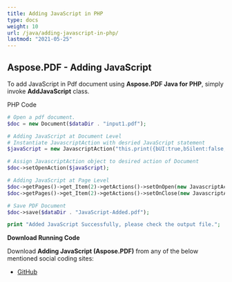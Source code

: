 ```yaml
---
title: Adding JavaScript in PHP
type: docs
weight: 10
url: /java/adding-javascript-in-php/
lastmod: "2021-05-25"
---
```


## Aspose.PDF - Adding JavaScript

To add JavaScript in Pdf document using **Aspose.PDF Java for PHP**, simply invoke **AddJavaScript** class.

PHP Code

```php
# Open a pdf document.
$doc = new Document($dataDir . "input1.pdf");

# Adding JavaScript at Document Level
# Instantiate JavascriptAction with desried JavaScript statement
$javaScript = new JavascriptAction("this.print({bUI:true,bSilent:false,bShrinkToFit:true});");

# Assign JavascriptAction object to desired action of Document
$doc->setOpenAction($javaScript);

# Adding JavaScript at Page Level
$doc->getPages()->get_Item(2)->getActions()->setOnOpen(new JavascriptAction("app.alert('page 2 is opened')"));
$doc->getPages()->get_Item(2)->getActions()->setOnClose(new JavascriptAction("app.alert('page 2 is closed')"));

# Save PDF Document
$doc->save($dataDir . "JavaScript-Added.pdf");

print "Added JavaScript Successfully, please check the output file.";
```

**Download Running Code**

Download **Adding JavaScript (Aspose.PDF)** from any of the below mentioned social coding sites:

- [GitHub](https://github.com/aspose-pdf/Aspose.PDF-for-Java/blob/master/Plugins/Aspose_Pdf_Java_for_PHP/src/Aspose/Pdf/WorkingWithDocumentObject/AddJavascript.php)
